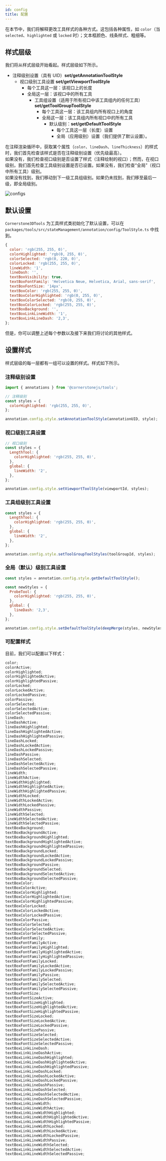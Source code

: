 ```yaml
---  
id: config  
title: 配置  
---  
```


在本节中，我们将解释更改工具样式的各种方式。这包括各种属性，如 `color`（当 `selected`、`highlighted` 或 `locked` 时）；文本框颜色、线条样式、粗细等。  

## 样式层级  

我们将从样式层级开始看起。样式层级如下所示。  

- 注释级别设置（具有 UID）**set/getAnnotationToolStyle**  
  - 视口级别工具设置 **set/getViewportToolStyle**  
    - 每个工具这一层：该视口上的长度  
    - 全局这一层：该视口中的所有工具  
      - 工具组设置（适用于所有视口中该工具组内的任何工具）**set/getToolGroupToolStyle**  
        - 每个工具这一层：该工具组内所有视口上的角度  
        - 全局这一层：该工具组内所有视口中的所有工具  
          - 默认级别：**set/getDefaultToolStyle**  
            - 每个工具这一层（长度）设置  
            - 全局（应用级别）设置（我们提供了默认设置）。  

在注释渲染循环中，获取某个属性（`color`、`lineDash`、`lineThickness`）的样式时，我们首先检查该样式是否在注释级别设置（优先级最高）。  
如果没有，我们检查视口级别是否设置了样式（注释绘制的视口）；然而，在视口级别，我们首先检查工具级别设置是否已设置。如果没有，我们检查“全局”（视口中所有工具）级别。  
如果没有找到，我们移动到下一级工具组级别。如果仍未找到，我们移至最后一级，即全局级别。  

![configs](../../../assets/configs.png)  

## 默认设置  

`Cornerstone3DTools` 为工具样式类初始化了默认设置，可以在 `packages/tools/src/stateManagement/annotation/config/ToolStyle.ts` 中找到。  

```js  
{  
  color: 'rgb(255, 255, 0)',  
  colorHighlighted: 'rgb(0, 255, 0)',  
  colorSelected: 'rgb(0, 220, 0)',  
  colorLocked: 'rgb(255, 255, 0)',  
  lineWidth: '1',  
  lineDash: '',  
  textBoxVisibility: true,  
  textBoxFontFamily: 'Helvetica Neue, Helvetica, Arial, sans-serif',  
  textBoxFontSize: '14px',  
  textBoxColor: 'rgb(255, 255, 0)',  
  textBoxColorHighlighted: 'rgb(0, 255, 0)',  
  textBoxColorSelected: 'rgb(0, 255, 0)',  
  textBoxColorLocked: 'rgb(255, 255, 0)',  
  textBoxBackground: '',  
  textBoxLinkLineWidth: '1',  
  textBoxLinkLineDash: '2,3',  
};  
```  

但是，你可以调整上述每个参数以及接下来我们将讨论的其他样式。  

## 设置样式  

样式层级的每一层都有一组可以设置的样式。样式如下所示。  

### 注释级别设置  

```js  
import { annotations } from '@cornerstonejs/tools';  

// 注释级别  
const styles = {  
  colorHighlighted: 'rgb(255, 255, 0)',  
};  

annotation.config.style.setAnnotationToolStyle(annotationUID, style);  
```  

### 视口级别工具设置  

```js  
// 视口级别  
const styles = {  
  LengthTool: {  
    colorHighlighted: 'rgb(255, 255, 0)',  
  },  
  global: {  
    lineWidth: '2',  
  },  
};  

annotation.config.style.setViewportToolStyle(viewportId, styles);  
```  

### 工具组级别工具设置  

```js  
const styles = {  
  LengthTool: {  
    colorHighlighted: 'rgb(255, 255, 0)',  
  },  
  global: {  
    lineWidth: '2',  
  },  
};  

annotation.config.style.setToolGroupToolStyles(toolGroupId, styles);  
```  

### 全局（默认）级别工具设置  

```js  
const styles = annotation.config.style.getDefaultToolStyle();  

const newStyles = {  
  ProbeTool: {  
    colorHighlighted: 'rgb(255, 255, 0)',  
  },  
  global: {  
    lineDash: '2,3',  
  },  
};  

annotation.config.style.setDefaultToolStyle(deepMerge(styles, newStyles));  
```  

### 可配置样式  

目前，我们可以配置以下样式：  

```js  
color;  
colorActive;  
colorHighlighted;  
colorHighlightedActive;  
colorHighlightedPassive;  
colorLocked;  
colorLockedActive;  
colorLockedPassive;  
colorPassive;  
colorSelected;  
colorSelectedActive;  
colorSelectedPassive;  
lineDash;  
lineDashActive;  
lineDashHighlighted;  
lineDashHighlightedActive;  
lineDashHighlightedPassive;  
lineDashLocked;  
lineDashLockedActive;  
lineDashLockedPassive;  
lineDashPassive;  
lineDashSelected;  
lineDashSelectedActive;  
lineDashSelectedPassive;  
lineWidth;  
lineWidthActive;  
lineWidthHighlighted;  
lineWidthHighlightedActive;  
lineWidthHighlightedPassive;  
lineWidthLocked;  
lineWidthLockedActive;  
lineWidthLockedPassive;  
lineWidthPassive;  
lineWidthSelected;  
lineWidthSelectedActive;  
lineWidthSelectedPassive;  
textBoxBackground;  
textBoxBackgroundActive;  
textBoxBackgroundHighlighted;  
textBoxBackgroundHighlightedActive;  
textBoxBackgroundHighlightedPassive;  
textBoxBackgroundLocked;  
textBoxBackgroundLockedActive;  
textBoxBackgroundLockedPassive;  
textBoxBackgroundPassive;  
textBoxBackgroundSelected;  
textBoxBackgroundSelectedActive;  
textBoxBackgroundSelectedPassive;  
textBoxColor;  
textBoxColorActive;  
textBoxColorHighlighted;  
textBoxColorHighlightedActive;  
textBoxColorHighlightedPassive;  
textBoxColorLocked;  
textBoxColorLockedActive;  
textBoxColorLockedPassive;  
textBoxColorPassive;  
textBoxColorSelected;  
textBoxColorSelectedActive;  
textBoxColorSelectedPassive;  
textBoxFontFamily;  
textBoxFontFamilyActive;  
textBoxFontFamilyHighlighted;  
textBoxFontFamilyHighlightedActive;  
textBoxFontFamilyHighlightedPassive;  
textBoxFontFamilyLocked;  
textBoxFontFamilyLockedActive;  
textBoxFontFamilyLockedPassive;  
textBoxFontFamilyPassive;  
textBoxFontFamilySelected;  
textBoxFontFamilySelectedActive;  
textBoxFontFamilySelectedPassive;  
textBoxFontSize;  
textBoxFontSizeActive;  
textBoxFontSizeHighlighted;  
textBoxFontSizeHighlightedActive;  
textBoxFontSizeHighlightedPassive;  
textBoxFontSizeLocked;  
textBoxFontSizeLockedActive;  
textBoxFontSizeLockedPassive;  
textBoxFontSizePassive;  
textBoxFontSizeSelected;  
textBoxFontSizeSelectedActive;  
textBoxFontSizeSelectedPassive;  
textBoxLinkLineDash;  
textBoxLinkLineDashActive;  
textBoxLinkLineDashHighlighted;  
textBoxLinkLineDashHighlightedActive;  
textBoxLinkLineDashHighlightedPassive;  
textBoxLinkLineDashLocked;  
textBoxLinkLineDashLockedActive;  
textBoxLinkLineDashLockedPassive;  
textBoxLinkLineDashPassive;  
textBoxLinkLineDashSelected;  
textBoxLinkLineDashSelectedActive;  
textBoxLinkLineDashSelectedPassive;  
textBoxLinkLineWidth;  
textBoxLinkLineWidthActive;  
textBoxLinkLineWidthHighlighted;  
textBoxLinkLineWidthHighlightedActive;  
textBoxLinkLineWidthHighlightedPassive;  
textBoxLinkLineWidthLocked;  
textBoxLinkLineWidthLockedActive;  
textBoxLinkLineWidthLockedPassive;  
textBoxLinkLineWidthPassive;  
textBoxLinkLineWidthSelected;  
textBoxLinkLineWidthSelectedActive;  
textBoxLinkLineWidthSelectedPassive;  
```